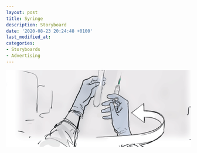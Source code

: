 ```yaml
---
layout: post
title: Syringe
description: Storyboard
date: '2020-08-23 20:24:48 +0100'
last_modified_at:
categories:
- Storyboards
- Advertising
---
```

![storyboard frame, syringe](/images/Pharma_005.png)
